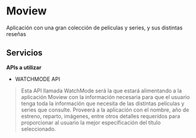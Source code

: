 # Moview
 Aplicación con una gran colección de películas y series, y sus distintas reseñas

## **Servicios**
 **APIs a utilizar**
- WATCHMODE API
> Esta API llamada WatchMode será la que estará alimentando a la aplicación Moview con la información necesaria para que el usuario tenga 
> toda la información que necesita de las distintas películas y series que consulte. Proveerá a la aplicación con el nombre, año de estreno, reparto,
> imágenes, entre otros detalles requeridos para proporcionar al usuario la mejor especificación del título seleccionado.